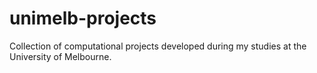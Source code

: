 # unimelb-projects
Collection of computational projects developed during my studies at the University of Melbourne.
